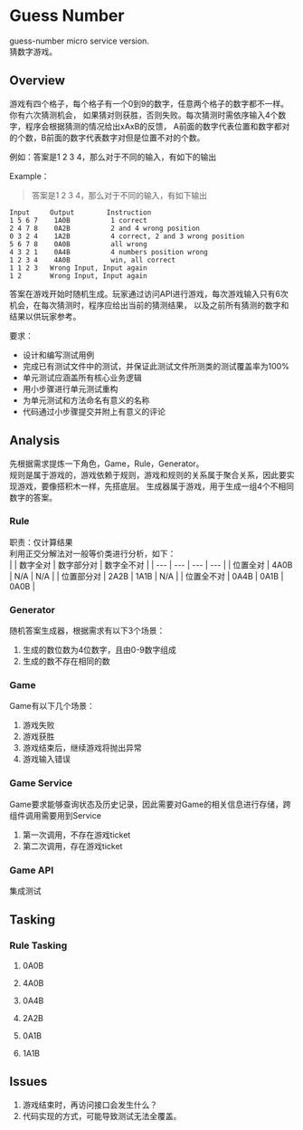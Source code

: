 # Guess Number
guess-number micro service version.  
猜数字游戏。

## Overview
游戏有四个格子，每个格子有一个0到9的数字，任意两个格子的数字都不一样。你有六次猜测机会，
如果猜对则获胜，否则失败。每次猜测时需依序输入4个数字，程序会根据猜测的情况给出xAxB的反馈，
A前面的数字代表位置和数字都对的个数，B前面的数字代表数字对但是位置不对的个数。  

例如：答案是1 2 3 4，那么对于不同的输入，有如下的输出

Example：  
> 答案是1 2 3 4，那么对于不同的输入，有如下输出  

```text
Input     Output        Instruction
1 5 6 7    1A0B          1 correct
2 4 7 8    0A2B          2 and 4 wrong position
0 3 2 4    1A2B          4 correct, 2 and 3 wrong position
5 6 7 8    0A0B          all wrong
4 3 2 1    0A4B          4 numbers position wrong
1 2 3 4    4A0B          win, all correct
1 1 2 3   Wrong Input, Input again
1 2       Wrong Input, Input again
```
答案在游戏开始时随机生成。玩家通过访问API进行游戏，每次游戏输入只有6次机会，在每次猜测时，程序应给出当前的猜测结果，
以及之前所有猜测的数字和结果以供玩家参考。

要求：
* 设计和编写测试用例
* 完成已有测试文件中的测试，并保证此测试文件所测类的测试覆盖率为100%
* 单元测试应涵盖所有核心业务逻辑
* 用小步骤进行单元测试重构
* 为单元测试和方法命名有意义的名称
* 代码通过小步骤提交并附上有意义的评论

## Analysis
先根据需求提炼一下角色，Game，Rule，Generator。  
规则是属于游戏的，游戏依赖于规则，游戏和规则的关系属于聚合关系，因此要实现游戏，要像搭积木一样，先搭底层。
生成器属于游戏，用于生成一组4个不相同数字的答案。

### Rule
职责：仅计算结果  
利用正交分解法对一般等价类进行分析，如下：  
|  | 数字全对 | 数字部分对 | 数字全不对 |
| --- | --- | --- | --- |
| 位置全对   | 4A0B | N/A | N/A |
| 位置部分对 | 2A2B | 1A1B | N/A |
| 位置全不对 | 0A4B | 0A1B | 0A0B |

### Generator
随机答案生成器，根据需求有以下3个场景：  
1. 生成的数位数为4位数字，且由0-9数字组成
2. 生成的数不存在相同的数

### Game
Game有以下几个场景：
1. 游戏失败
2. 游戏获胜
3. 游戏结束后，继续游戏将抛出异常
4. 游戏输入错误

### Game Service
Game要求能够查询状态及历史记录，因此需要对Game的相关信息进行存储，跨组件调用需要用到Service
1. 第一次调用，不存在游戏ticket
2. 第二次调用，存在游戏ticket

### Game API
集成测试

## Tasking

### Rule Tasking
1. 0A0B  

2. 4A0B  

3. 0A4B

4. 2A2B

5. 0A1B

6. 1A1B

## Issues
1. 游戏结束时，再访问接口会发生什么？
2. 代码实现的方式，可能导致测试无法全覆盖。